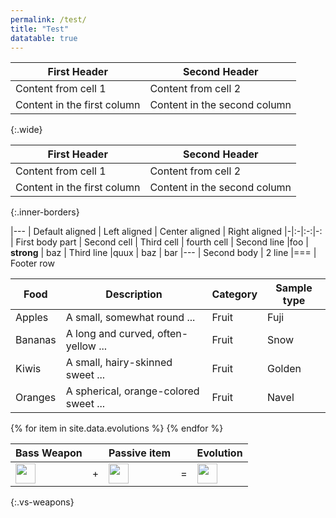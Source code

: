 ```yaml
---
permalink: /test/
title: "Test"
datatable: true
---
```


|First Header | Second Header|
|------------ | -------------|
|Content from cell 1 | Content from cell 2|
|Content in the first column | Content in the second column|
{:.wide}

|First Header | Second Header|
|------------ | -------------|
|Content from cell 1 | Content from cell 2|
|Content in the first column | Content in the second column|
{:.inner-borders}

|---
| Default aligned | Left aligned | Center aligned | Right aligned
|-|:-|:-:|-:
| First body part | Second cell | Third cell | fourth cell
| Second line |foo | **strong** | baz
| Third line |quux | baz | bar
|---
| Second body
| 2 line
|===
| Footer row

<div class="datatable-begin"></div>

Food    | Description                           | Category | Sample type
------- | ------------------------------------- | -------- | -----------
Apples  | A small, somewhat round ...           | Fruit    | Fuji
Bananas | A long and curved, often-yellow ...   | Fruit    | Snow
Kiwis   | A small, hairy-skinned sweet ...      | Fruit    | Golden
Oranges | A spherical, orange-colored sweet ... | Fruit    | Navel

<div class="datatable-end"></div>

<table class="display">
<thead>
<tr class="header">
<th>Bass Weapon</th>
<th></th>
<th>Passive item</th>
<th></th>
<th>Evolution</th>
</tr>
</thead>
<tbody>
{% for item in site.data.evolutions %}
  <tr style="border-bottom: 1px;">
    <td><img src="{{ item.base_weapon }}" height="32"/></td>
    <td>+</td>
    <td><img src="{{ item.passive_item }}" height="32"/></td>
    <td>=</td>
    <td><img src="{{ item.evolution }}" height="32"/></td>
  </tr>
{% endfor %}
</tbody>
</table>
{:.vs-weapons}
